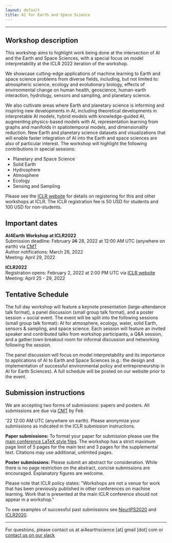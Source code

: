 ```yaml
---
layout: default
title: AI for Earth and Space Science
---
```

---

## Workshop description

This workshop aims to highlight work being done at the intersection of AI and the Earth and Space Sciences, with a special focus on model interpretability at the ICLR 2022 iteration of the workshop. 

We showcase cutting-edge applications of machine learning to Earth and space science problems from diverse fields, including, but not limited to: atmospheric science, ecology and evolutionary biology, effects of environmental change on human health, geoscience, human-earth interaction, hydrology, sensors and sampling, and planetary science. 

We also cultivate areas where Earth and planetary science is informing and inspiring new developments in AI, including theoretical developments in interpretable AI models, hybrid models with knowledge-guided AI, augmenting physics-based models with AI, representation learning from graphs and manifolds in spatiotemporal models, and dimensionality reduction. New Earth and planetary science datasets and visualizations that will enable faster integration of AI into the Earth and space sciences are also of particular interest. The workshop will highlight the following contributions in special sessions: 

* Planetary and Space Science  
* Solid Earth   
* Hydrosphere  
* Atmosphere  
* Ecology     
* Sensing and Sampling  

Please see the [ICLR website](https://iclr.cc/) for details on registering for this and other workshops at ICLR.  The ICLR registration fee is 50 USD for students and 100 USD for non-students.   

## Important dates

**AI4Earth Workshop at ICLR2022**    
Submission deadline: February ~~26~~ 28, 2022 at 12:00 AM UTC (anywhere on earth) via [CMT](https://cmt3.research.microsoft.com/AI4Earth2022/)   
Author notifications: March 26, 2022  
Meeting: April 29, 2022  

**ICLR2022**    
Registration opens: February 2, 2022 at 2:00 PM UTC via [ICLR website](https://iclr.cc/)     
Meeting: April 25 - 29, 2022     

## Tentative Schedule

The full day workshop will feature a keynote presentation (large-attendance talk format), a panel discussion (small group talk format), and a poster session + social event. The event will be split into the following sessions (small group talk format): AI for atmosphere, ecology, water, solid Earth, sensors & sampling, and space science. Each session will feature an invited speaker and contributed talks from workshop participants, a Q&A session, and a gather.town breakout room for informal discussion and networking following the session. 

The panel discussion will focus on model interpretability and its importance to applications of AI to Earth and Space Sciences (e.g.: the design and implementation of successful environmental policy and entrepreneurship in AI for Earth Sciences). A full schedule will be posted on our website prior to the event.


## Submission instructions

We are accepting two forms of submissions: papers and posters. All submissions are due via [CMT](https://cmt3.research.microsoft.com/AI4Earth2022/) by Feb 



'22 12:00 AM UTC (anywhere on earth). Please anonymize your submissions as indicated in the ICLR submission instructions.  
 
**Paper submissions:** To format your paper for submission please use the [main conference LaTeX style files](https://github.com/ICLR/Master-Template/raw/master/archive/iclr2022.zip). The workshop has a strict maximum page limit of 5 pages for the main text and 3 pages for the supplemental text. Citations may use additional, unlimited pages.

**Poster submissions:** Please submit an abstract for consideration. While there is no page restriction on the abstract, concise submissions are encouraged. Explanatory figures are welcome.  

Please note that ICLR policy states:
"Workshops are not a venue for work that has been previously published in other conferences on machine learning. Work that is presented at the main ICLR conference should not appear in a workshop."

To see examples of successful past submissions see [NeurIPS2020](https://ai4earthscience.github.io/neurips-2020-workshop/) and [ICLR2020](https://ai4earthscience.github.io/iclr-2020-workshop/).

--- 


For questions, please contact us at ai4earthscience [at] gmail [dot] com or [contact us on our slack](https://join.slack.com/t/ai4earth/shared_invite/zt-1204nxswh-vWMx5xbgc1vFeRjHvARs0g)



